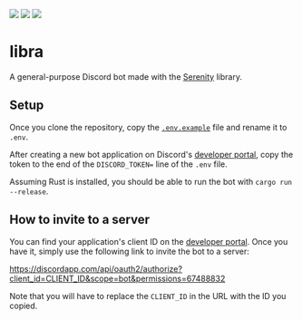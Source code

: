 [![](https://img.shields.io/github/workflow/status/rsaihe/libra/Rust?style=flat-square)](https://github.com/rsaihe/libra/actions?query=workflow%3ARust)
[![](https://img.shields.io/crates/v/libra-bot.svg?style=flat-square)](https://crates.io/crates/libra-bot)
[![](https://img.shields.io/github/license/rsaihe/libra?style=flat-square)](LICENSE)

# libra

A general-purpose Discord bot made with the
[Serenity] library.

## Setup

Once you clone the repository, copy the [`.env.example`](.env.example) file and
rename it to `.env`.

After creating a new bot application on Discord's [developer portal], copy the
token to the end of the `DISCORD_TOKEN=` line of the `.env` file.

Assuming Rust is installed, you should be able to run the bot with `cargo run
--release`.

## How to invite to a server

You can find your application's client ID on the [developer portal]. Once
you have it, simply use the following link to invite the bot to a server:

<https://discordapp.com/api/oauth2/authorize?client_id=CLIENT_ID&scope=bot&permissions=67488832>

Note that you will have to replace the `CLIENT_ID` in the URL with the ID you
copied.

[developer portal]: https://discordapp.com/developers/applications
[Serenity]: https://github.com/serenity-rs/serenity
